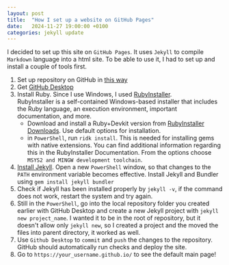 ```yaml
---
layout: post
title:  "How I set up a website on GitHub Pages"
date:   2024-11-27 19:00:00 +0100
categories: jekyll update
---
```


I decided to set up this site on `GitHub Pages`. It uses `Jekyll` to compile `Markdown` language into a html site. To be able to use it, I had to set up and install a couple of tools first. 

1. Set up repository on GitHub in [this way](https://pages.github.com/)
2. Get [GitHub Desktop](https://github.com/apps/desktop)
3. Install Ruby. Since I use Windows, I used [RubyInstaller](https://rubyinstaller.org/).  
   RubyInstaller is a self-contained Windows-based installer that includes the Ruby language, an execution environment, important documentation, and more. 
	- Download and install a Ruby+Devkit version from [RubyInstaller Downloads](https://rubyinstaller.org/downloads/). Use default options for installation.
    - in `PowerShell`, run `ridk install`. This is needed for installing gems with native extensions. You can find additional information regarding this in the RubyInstaller Documentation. From the options choose `MSYS2 and MINGW development toolchain`.
4. [Install Jekyll](https://jekyllrb.com/docs/installation/windows/). Open a new `PowerShell` window, so that changes to the `PATH` environment variable becomes effective. Install Jekyll and Bundler using `gem install jekyll bundler`
5. Check if Jekyll has been installed properly by `jekyll -v`, if the command does not work, restart the system and try again. 
6. Still in the `PowerShell`, go into the local repository folder you created earlier with GitHub Desktop and create a new Jekyll project with `jekyll new project_name`. I wanted it to be in the root of repository, but it doesn't allow only `jekyll new`, so I created a project and the moved the files into parent directory, it worked as well. 
7. Use `Github Desktop` to `commit` and `push` the changes to the repository. GitHub should automatically run checks and deploy the site.
8. Go to `https://your_username.github.io/` to see the default main page!
